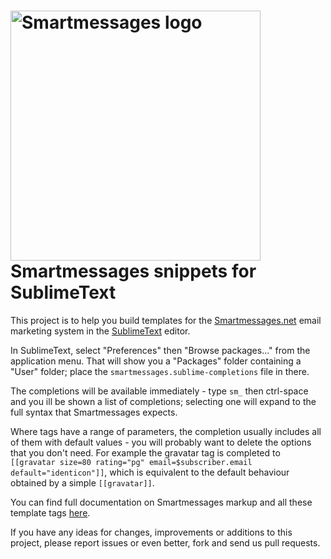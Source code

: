 <a href="http://info.smartmessages.net"><img src="http://www.smartmessages.net/images/smartmessages-logo.svg" width="400" alt="Smartmessages logo"></a>
Smartmessages snippets for SublimeText
==============================

This project is to help you build templates for the [Smartmessages.net](http://info.smartmessages.net) email marketing system in the [SublimeText](http://www.sublimetext.com) editor.

In SublimeText, select "Preferences" then "Browse packages..." from the application menu. That will show you a "Packages" folder containing a "User" folder; place the `smartmessages.sublime-completions` file in there.

The completions will be available immediately - type `sm_` then ctrl-space and you ill be shown a list of completions; selecting one will expand to the full syntax that Smartmessages expects.

Where tags have a range of parameters, the completion usually includes all of them with default values - you will probably want to delete the options that you don't need. For example the gravatar tag is completed to `[[gravatar size=80 rating="pg" email=$subscriber.email default="identicon"]]`, which is equivalent to the default behaviour obtained by a simple `[[gravatar]]`.

You can find full documentation on Smartmessages markup and all these template tags [here](http://wiki.smartmessages.net/#TemplateGuide).

If you have any ideas for changes, improvements or additions to this project, please report issues or even better, fork and send us pull requests.
